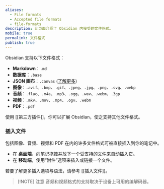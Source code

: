 ```yaml
---
aliases:
  - File formats
  - Accepted file formats
  - file-formats
description: 此页面介绍了 Obsidian 内接受的文件格式。
mobile: true
permalink: 文件格式
publish: true
---
```

Obsidian 支持以下文件格式：

- **Markdown**：`.md`  
- **数据库**：`.base`  
- **JSON 画布**：`.canvas` ([了解更多](https://jsoncanvas.org/))  
- **图像**：`.avif`、`.bmp`、`.gif`、`.jpeg`、`.jpg`、`.png`、`.svg`、`.webp`  
- **音频**：`.flac`、`.m4a`、`.mp3`、`.ogg`、`.wav`、`.webm`、`.3gp`  
- **视频**：`.mkv`、`.mov`、`.mp4`、`.ogv`、`.webm`  
- **PDF**：`.pdf`

使用 [[第三方插件]]，你可以扩展 Obsidian，使之支持其他文件格式。

### 插入文件

包括图像、音频、视频和 PDF 在内的许多文件格式可被直接插入到你的笔记中。

- 在 **桌面端**，向笔记拖拽并放下一个受支持的文件来自动插入它。
- 在 **移动端**，使用“附件”选项来插入或链接一个文件。

若要了解更多插入选项与语法，请参考 [[插入文件]]。

> [!NOTE] 注意
> 音频和视频格式的支持取决于设备上可用的编解码器。